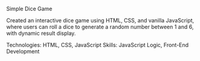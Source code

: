 Simple Dice Game

Created an interactive dice game using HTML, CSS, and vanilla JavaScript, where users can roll a dice to generate a random number between 1 and 6, with dynamic result display.

Technologies: HTML, CSS, JavaScript
Skills: JavaScript Logic, Front-End Development
